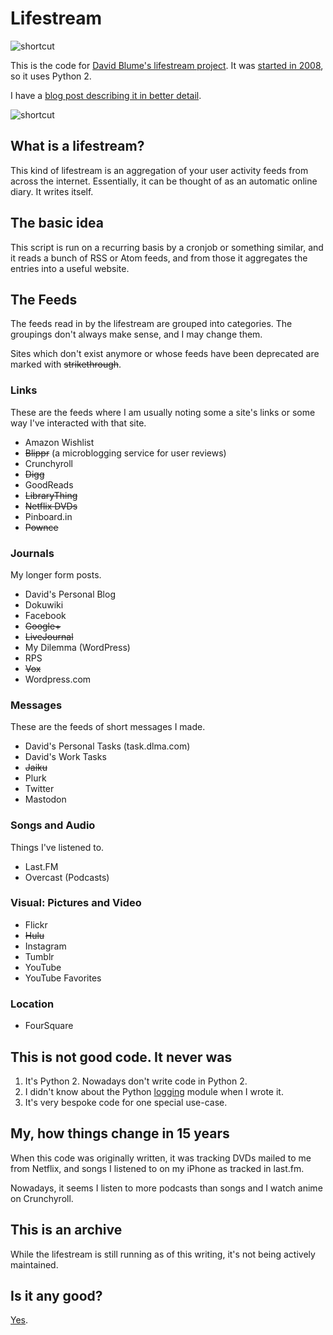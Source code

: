 # Lifestream

![shortcut](https://dblume.github.io/images/all_of_lifestream.gif)

This is the code for [David Blume's lifestream project](https://david.dlma.com/lifestream/).
It was [started in 2008](https://www.plurk.com/p/2lrqa), so it uses Python 2.

I have a [blog post describing it in better detail](https://david.dlma.com/blog/my-lifestream).

![shortcut](https://dblume.github.io/images/all_of_lifestream_annotated.gif)

## What is a lifestream?

This kind of lifestream is an aggregation of your user activity feeds from 
across the internet. Essentially, it can be thought of as an automatic online
diary. It writes itself.

## The basic idea

This script is run on a recurring basis by a cronjob or something similar,
and it reads a bunch of RSS or Atom feeds, and from those it aggregates the
entries into a useful website.

## The Feeds

The feeds read in by the lifestream are grouped into categories. The groupings
don't always make sense, and I may change them.

Sites which don't exist anymore or whose feeds have been deprecated are marked
with ~~strikethrough~~.

### Links

These are the feeds where I am usually noting some a site's links or some way
I've interacted with that site.

* Amazon Wishlist
* ~~Blippr~~ (a microblogging service for user reviews)
* Crunchyroll
* ~~Digg~~
* GoodReads
* ~~LibraryThing~~
* ~~Netflix DVDs~~
* Pinboard.in
* ~~Pownce~~

### Journals

My longer form posts.

* David's Personal Blog
* Dokuwiki
* Facebook
* ~~Google+~~
* ~~LiveJournal~~
* My Dilemma (WordPress)
* RPS
* ~~Vox~~
* Wordpress.com

### Messages

These are the feeds of short messages I made.

* David's Personal Tasks (task.dlma.com)
* David's Work Tasks
* ~~Jaiku~~
* Plurk
* Twitter
* Mastodon

### Songs and Audio

Things I've listened to.

* Last.FM
* Overcast (Podcasts)

### Visual: Pictures and Video

* Flickr
* ~~Hulu~~
* Instagram
* Tumblr
* YouTube
* YouTube Favorites

### Location

* FourSquare

## This is not good code. It never was

1. It's Python 2. Nowadays don't write code in Python 2.
2. I didn't know about the Python [logging](https://docs.python.org/3/library/logging.html) module when I wrote it.
3. It's very bespoke code for one special use-case.

## My, how things change in 15 years

When this code was originally written, it was tracking DVDs mailed to me from
Netflix, and songs I listened to on my iPhone as tracked in last.fm.

Nowadays, it seems I listen to more podcasts than songs and I watch anime on Crunchyroll.
## This is an archive

While the lifestream is still running as of this writing, it's not being
actively maintained.

## Is it any good?

[Yes](https://news.ycombinator.com/item?id=3067434).

